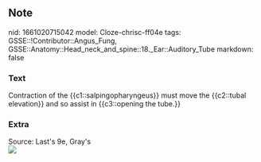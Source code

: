 ## Note
nid: 1661020715042
model: Cloze-chrisc-ff04e
tags: GSSE::!Contributor::Angus_Fung, GSSE::Anatomy::Head_neck_and_spine::18._Ear::Auditory_Tube
markdown: false

### Text
Contraction of the {{c1::salpingopharyngeus}} must move the {{c2::tubal elevation}} and so assist in {{c3::opening the tube.}}

### Extra
<div>
  <div>
    Source: Last's 9e, Gray's
  </div>
</div>
<div><img src=
"paste-dc9ff69b87c90183e04b47aea40307c89d354101.jpg"></div>
